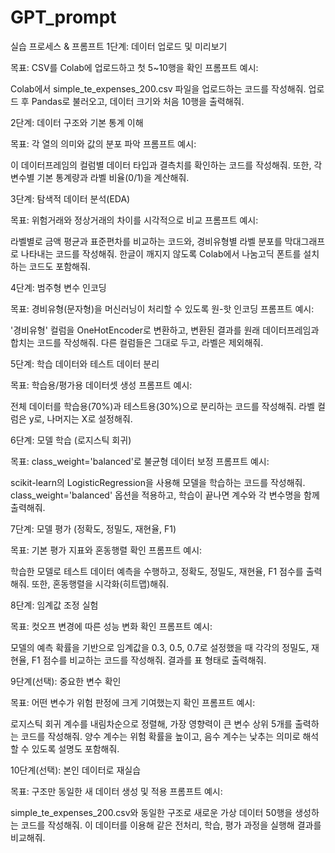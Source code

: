 # GPT_prompt

실습 프로세스 & 프롬프트
1단계: 데이터 업로드 및 미리보기

목표: CSV를 Colab에 업로드하고 첫 5~10행을 확인
프롬프트 예시:

Colab에서 simple_te_expenses_200.csv 파일을 업로드하는 코드를 작성해줘.
업로드 후 Pandas로 불러오고, 데이터 크기와 처음 10행을 출력해줘.

2단계: 데이터 구조와 기본 통계 이해

목표: 각 열의 의미와 값의 분포 파악
프롬프트 예시:

이 데이터프레임의 컬럼별 데이터 타입과 결측치를 확인하는 코드를 작성해줘.
또한, 각 변수별 기본 통계량과 라벨 비율(0/1)을 계산해줘.

3단계: 탐색적 데이터 분석(EDA)

목표: 위험거래와 정상거래의 차이를 시각적으로 비교
프롬프트 예시:

라벨별로 금액 평균과 표준편차를 비교하는 코드와,
경비유형별 라벨 분포를 막대그래프로 나타내는 코드를 작성해줘.
한글이 깨지지 않도록 Colab에서 나눔고딕 폰트를 설치하는 코드도 포함해줘.

4단계: 범주형 변수 인코딩

목표: 경비유형(문자형)을 머신러닝이 처리할 수 있도록 원-핫 인코딩
프롬프트 예시:

'경비유형' 컬럼을 OneHotEncoder로 변환하고,
변환된 결과를 원래 데이터프레임과 합치는 코드를 작성해줘.
다른 컬럼들은 그대로 두고, 라벨은 제외해줘.

5단계: 학습 데이터와 테스트 데이터 분리

목표: 학습용/평가용 데이터셋 생성
프롬프트 예시:

전체 데이터를 학습용(70%)과 테스트용(30%)으로 분리하는 코드를 작성해줘.
라벨 컬럼은 y로, 나머지는 X로 설정해줘.

6단계: 모델 학습 (로지스틱 회귀)

목표: class_weight='balanced'로 불균형 데이터 보정
프롬프트 예시:

scikit-learn의 LogisticRegression을 사용해 모델을 학습하는 코드를 작성해줘.
class_weight='balanced' 옵션을 적용하고, 학습이 끝나면 계수와 각 변수명을 함께 출력해줘.

7단계: 모델 평가 (정확도, 정밀도, 재현율, F1)

목표: 기본 평가 지표와 혼동행렬 확인
프롬프트 예시:

학습한 모델로 테스트 데이터 예측을 수행하고,
정확도, 정밀도, 재현율, F1 점수를 출력해줘.
또한, 혼동행렬을 시각화(히트맵)해줘.

8단계: 임계값 조정 실험

목표: 컷오프 변경에 따른 성능 변화 확인
프롬프트 예시:

모델의 예측 확률을 기반으로 임계값을 0.3, 0.5, 0.7로 설정했을 때
각각의 정밀도, 재현율, F1 점수를 비교하는 코드를 작성해줘.
결과를 표 형태로 출력해줘.

9단계(선택): 중요한 변수 확인

목표: 어떤 변수가 위험 판정에 크게 기여했는지 확인
프롬프트 예시:

로지스틱 회귀 계수를 내림차순으로 정렬해,
가장 영향력이 큰 변수 상위 5개를 출력하는 코드를 작성해줘.
양수 계수는 위험 확률을 높이고, 음수 계수는 낮추는 의미로 해석할 수 있도록 설명도 포함해줘.

10단계(선택): 본인 데이터로 재실습

목표: 구조만 동일한 새 데이터 생성 및 적용
프롬프트 예시:

simple_te_expenses_200.csv와 동일한 구조로 새로운 가상 데이터 50행을 생성하는 코드를 작성해줘.
이 데이터를 이용해 같은 전처리, 학습, 평가 과정을 실행해 결과를 비교해줘.
